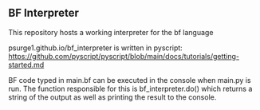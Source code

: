 ## BF Interpreter

This repository hosts a working interpreter for the bf language

psurge1.github.io/bf_interpreter is written in pyscript: https://github.com/pyscript/pyscript/blob/main/docs/tutorials/getting-started.md

BF code typed in main.bf can be executed in the console when main.py is run. The function responsible for this is bf_interpreter.do() which returns a string of the output as well as printing the result to the console.